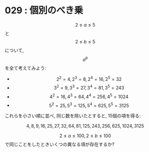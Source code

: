 # 029 : 個別のべき乗

$$2 ≤ a ≤ 5$$ と $$2 ≤ b ≤ 5$$について, $$a^b$$ を全て考えてみよう:

* $$2^2=4, 2^3=8, 2^4=16, 2^5=32$$
* $$3^2=9, 3^3=27, 3^4=81, 3^5=243$$
* $$4^2=16, 4^3=64, 4^4=256, 4^5=1024$$
* $$5^2=25, 5^3=125, 5^4=625, 5^5=3125$$

これらを小さい順に並べ, 同じ数を除いたとすると, 15個の項を得る:

$$4, 8, 9, 16, 25, 27, 32, 64, 81, 125, 243, 256, 625, 1024, 3125$$

$$2 ≤ a ≤ 100, 2 ≤ b ≤ 100$$ で同じことをしたときいくつの異なる項が存在するか?

